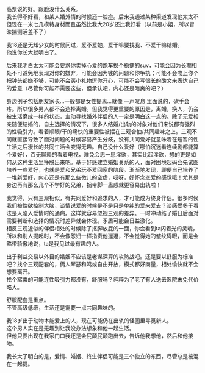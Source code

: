 高票说的好。跟脸没什么关系。  
我长得不好看，和某人婚外情的时候还一脸痘。后来我通过某种渠道发现他太太不但现在一米七几模特身材而且虽然比我大20岁还比我好看（以前是小姐，所以冒昧揣测活差不了）  
  
我18还是无知少女的时候问过，爱不爱她，爱干嘛要找我、不爱干嘛结婚。  
他说你长大就明白了。  
  
后来我明白太太可能会要求你卖掉心爱的跑车换个稳健的suv，可能会因为长期相处不可避免地表现对你的嫌弃，可能会因为钱的问题和你争执；可能不会吻上你个把钟头都嫌不够，可能不会买小礼物逗你开心，可能不会写很长的酸文来表达自己的爱意（尽管你可能不需要这些，但承认吧，内心还是暗爽的吧？）  
  
身边例子包括朋友家长…一般都是女性提离…就像 一声叹息
里面说的，砍手会疼。所以很多男人都不会选择离婚。但我觉得更重要的原因是，离婚，换人，仍会被生活磨成一样的状态，主动寻找婚外伴侣的人一定是明白这一点的。除了无爱相亲随便结婚的，自主选择的情况下，很多人结婚/出轨的对象对他们来说都有强烈的性吸引力。看着顺眼/干的痛快的重要性被摆在三观合拍/共同趣味之上。三观不同就直接导致了面对问题的时候容易产生分歧，没有共同爱好就意味着在短暂的性生活之后漫长的共同生活会变得无趣。自己没什么爱好（哪怕沉迷看连续剧都能算个爱好），百无聊赖的看着电视，难免会思一思淫欲，其实比起淫欲，想的更是如何从这种生活里挣脱出来吧。基于好感建立婚姻关系的人，面对困境起码会先试图培养一些爱好，也就是爱和兄弟玩不爱回家的阶段。渐渐地发现，即便自己培养了一堆新爱好，内心还是有那么些微儿的空虚，哎呀，好怀念恋爱的感觉哦！尤其是身边再有那么几个不学好的兄弟，捎带脚一蛊惑就更容易出轨啦！  
  
我觉得，只有三观相似，有共同爱好和追求的人，才可能成为终身伴侣。很多时候我们被性欲控制大脑，谈情说爱的时候是不是只是单纯的爱来爱去？谈感受多于看法是人陷入爱情时的通病。这样就容易忽视三观的差异。一时冲动结了婚日后面对需要判断和选择的情况时差异就会体现。矛盾可能会日益激化。  
相反三观近似的伴侣相处的时候除了抠脚放屁的一面，你会看到ta闪着光的灵魂，所以和别人提起时，不会像怨妇一样指责他邋遢，不会觉得她的皱纹碍眼，而是会略带骄傲地说，ta是我见过最有趣的人。  
  
出于利益交易以外目的婚姻不应该是老谋深算的攻防战吧。还是要以舒服为标准吧？找个三观配套的，俩人琴瑟和鸣或自由开放，模式都好商量，相处愉快就不会想要离开。  
找个窝囊的可能连性吸引力都没有，舒服吗？纯粹为了老了有人送去医院未免代价略大。  
  
舒服配套是重点。  
不管高级低级，生活还是需要一点共同趣味的。  
  
我18岁出于动物本能爱上的人，现在可能仍在出轨的怪圈里寻觅新人。  
这个男人实在是无趣到让我没办法想象和他一起生活。  
但他只要出现在我家门口我还是会屁颠屁颠跑出去，告诉他我想他，然后和他接吻。  
  
我长大了明白的是，爱情、婚姻、终生伴侣可能是三个独立的东西，尽管总是被混在一起提。

